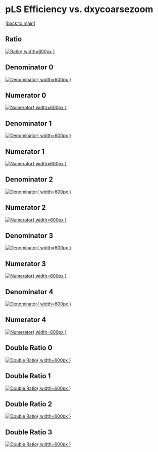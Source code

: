 # pLS Efficiency vs. dxycoarsezoom

[[back to main](./)]



## Ratio

[![Ratio](../mtv/var/pLS_xtr_13_0_eff_dxycoarsezoom.png){ width=600px }](../mtv/var/pLS_xtr_13_0_eff_dxycoarsezoom.pdf)

## Denominator 0

[![Denominator](../mtv/den/pLS_xtr_13_0_eff_dxycoarsezoom_den0.png){ width=600px }](../mtv/den/pLS_xtr_13_0_eff_dxycoarsezoom_den0.pdf)

## Numerator 0

[![Numerator](../mtv/num/pLS_xtr_13_0_eff_dxycoarsezoom_num0.png){ width=600px }](../mtv/num/pLS_xtr_13_0_eff_dxycoarsezoom_num0.pdf)

## Denominator 1

[![Denominator](../mtv/den/pLS_xtr_13_0_eff_dxycoarsezoom_den1.png){ width=600px }](../mtv/den/pLS_xtr_13_0_eff_dxycoarsezoom_den1.pdf)

## Numerator 1

[![Numerator](../mtv/num/pLS_xtr_13_0_eff_dxycoarsezoom_num1.png){ width=600px }](../mtv/num/pLS_xtr_13_0_eff_dxycoarsezoom_num1.pdf)

## Denominator 2

[![Denominator](../mtv/den/pLS_xtr_13_0_eff_dxycoarsezoom_den2.png){ width=600px }](../mtv/den/pLS_xtr_13_0_eff_dxycoarsezoom_den2.pdf)

## Numerator 2

[![Numerator](../mtv/num/pLS_xtr_13_0_eff_dxycoarsezoom_num2.png){ width=600px }](../mtv/num/pLS_xtr_13_0_eff_dxycoarsezoom_num2.pdf)

## Denominator 3

[![Denominator](../mtv/den/pLS_xtr_13_0_eff_dxycoarsezoom_den3.png){ width=600px }](../mtv/den/pLS_xtr_13_0_eff_dxycoarsezoom_den3.pdf)

## Numerator 3

[![Numerator](../mtv/num/pLS_xtr_13_0_eff_dxycoarsezoom_num3.png){ width=600px }](../mtv/num/pLS_xtr_13_0_eff_dxycoarsezoom_num3.pdf)

## Denominator 4

[![Denominator](../mtv/den/pLS_xtr_13_0_eff_dxycoarsezoom_den4.png){ width=600px }](../mtv/den/pLS_xtr_13_0_eff_dxycoarsezoom_den4.pdf)

## Numerator 4

[![Numerator](../mtv/num/pLS_xtr_13_0_eff_dxycoarsezoom_num4.png){ width=600px }](../mtv/num/pLS_xtr_13_0_eff_dxycoarsezoom_num4.pdf)

## Double Ratio 0

[![Double Ratio](../mtv/ratio/pLS_xtr_13_0_eff_dxycoarsezoom_ratio0.png){ width=600px }](../mtv/ratio/pLS_xtr_13_0_eff_dxycoarsezoom_ratio0.pdf)

## Double Ratio 1

[![Double Ratio](../mtv/ratio/pLS_xtr_13_0_eff_dxycoarsezoom_ratio1.png){ width=600px }](../mtv/ratio/pLS_xtr_13_0_eff_dxycoarsezoom_ratio1.pdf)

## Double Ratio 2

[![Double Ratio](../mtv/ratio/pLS_xtr_13_0_eff_dxycoarsezoom_ratio2.png){ width=600px }](../mtv/ratio/pLS_xtr_13_0_eff_dxycoarsezoom_ratio2.pdf)

## Double Ratio 3

[![Double Ratio](../mtv/ratio/pLS_xtr_13_0_eff_dxycoarsezoom_ratio3.png){ width=600px }](../mtv/ratio/pLS_xtr_13_0_eff_dxycoarsezoom_ratio3.pdf)

